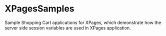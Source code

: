 XPagesSamples
=============

Sample Shopping Cart applications for XPages, which demonstrate
how the server side session variables are used in XPages application.
